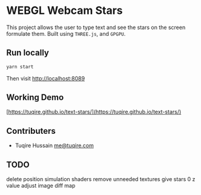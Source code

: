 # WEBGL Webcam Stars

This project allows the user to type text and see the stars on the screen formulate them. Built using `THREE.js`, and `GPGPU`.

## Run locally

```bash
yarn start
```

Then visit [http://localhost:8089](http://localhost:8089)

## Working Demo

[https://tuqire.github.io/text-stars/](https://tuqire.github.io/text-stars/)

## Contributers

* Tuqire Hussain <me@tuqire.com>

## TODO

delete position simulation shaders
remove unneeded textures
give stars 0 z value
adjust image diff map
